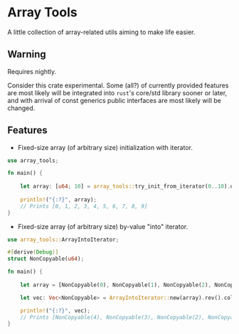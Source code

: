 # Array Tools

A little collection of array-related utils aiming to make life easier. 


## Warning

Requires nightly.

Consider this crate experimental. Some (all?) of currently provided features are most likely will be 
integrated into `rust`'s core/std library sooner or later, and with arrival of const generics public 
interfaces are most likely will be changed.

## Features

- Fixed-size array (of arbitrary size) initialization with iterator.
```rust
use array_tools;

fn main() {
    
    let array: [u64; 10] = array_tools::try_init_from_iterator(0..10).unwrap();
    
    println!("{:?}", array);
    // Prints [0, 1, 2, 3, 4, 5, 6, 7, 8, 9]
}
```

- Fixed-size array (of arbitrary size) by-value "into" iterator.
```rust
use array_tools::ArrayIntoIterator;

#[derive(Debug)]
struct NonCopyable(u64);

fn main() {
    
    let array = [NonCopyable(0), NonCopyable(1), NonCopyable(2), NonCopyable(3), NonCopyable(4)];

    let vec: Vec<NonCopyable> = ArrayIntoIterator::new(array).rev().collect();

    println!("{:?}", vec);
    // Prints [NonCopyable(4), NonCopyable(3), NonCopyable(2), NonCopyable(1), NonCopyable(0)]
}
```